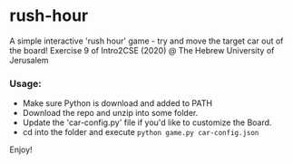# rush-hour

A simple interactive 'rush hour' game - try and move the target car out of the board! Exercise 9 of Intro2CSE (2020) @ The Hebrew University of Jerusalem


### Usage:


* Make sure Python is download and added to PATH
* Download the repo and unzip into some folder.
* Update the 'car-config.py' file if you'd like to customize the Board.
* cd into the folder and execute `python game.py car-config.json`

Enjoy!
